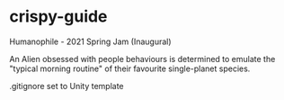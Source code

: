 # crispy-guide
Humanophile - 2021 Spring Jam (Inaugural)

An Alien obsessed with people behaviours is determined to emulate the "typical morning routine" of their favourite single-planet species.

.gitignore set to Unity template

